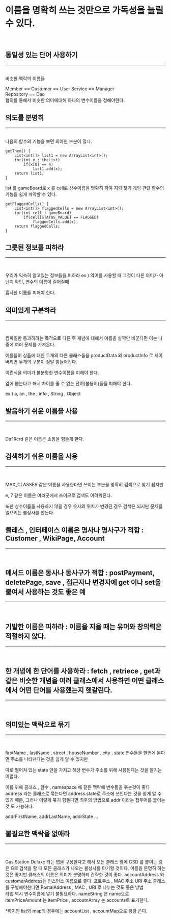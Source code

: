 
# 이름을 명확히 쓰는 것만으로 가독성을 늘릴 수 있다.
<br>

## 통일성 있는 단어 사용하기
<HR><BR>
비슷한 맥락의 이름들  

Member == Customer == User
Service == Manager  
Repository == Dao  
협의를 통해서 비슷한 의미에대해 하나의 변수이름을 정해야한다.


## 의도를 분명히
<HR><BR>
다음의 함수의 기능을 보면 의아한 부분이 많다.

```
getThem() {
    List<int[]> list1 = new ArrayList<int>();
    for(int x : theList)
        if(x[0] == 4)
            list1.add(x);
    return list1;
}
```


list 를 gameBoard로 x 를 cell로 상수이름을 명확히 하여 지뢰 찾기 게임 관련 함수의 기능을 쉽게 파악할 수 있다.

```
getFlaggedCells() {
    List<int[]> flaggedCells = new ArrayList<int>();
    for(int cell : gameBoard)
        if(cell[STATUS_VALUE] == FLAGGED)
            flaggedCells.add(x);
    return flaggedCells;
}

```






## 그릇된 정보를 피하라
<HR><BR>


우리가 익숙히 알고있는 정보들을 피하라 ex ) 약어를 사용할 때 그것이 다른 의미가 아닌지 확인, 변수의 이름이 길어질때

흡사한 이름을 피해야 한다.


## 의미있게 구분하라
<HR><BR>

컴파일만 통과하려는 목적으로 다른 두 개념에 대해서 이름을 살짝만 바꾼다면 이는 나중에 여러 문제를 가져온다.



예를들어 상품에 대한 두개의 다른 클래스들을 productData 와 productInfo 로 지어버리면 두개의 구분이 정말 힘들어진다.

이런식을 의미가 불분명한 변수이름을 피해야 한다.

앞에 붙는다고 해서 차이를 줄 수 없는 단어(불용어)들을 피해야 한다.

ex ) a, an , the , info , String , Object


## 발음하기 쉬운 이름을 사용 
<HR><BR>

Dtr1Rcrd 같은 이름은 소통을 힘들게 한다.


## 검색하기 쉬운 이름을 사용
<HR><BR>

MAX_CLASSES 같은 이름을 사용한다면 쓰이는 부분을 명확히 검색으로 찾기 쉽지만

e, 7 같은 이름은 여러곳에서 쓰이므로 검색도 어려워진다.

또한 상수이름을 사용하지 않을 경우 숫자의 위치가 변경된 경우 검색은 되지만 문제를 일으키는 불상사를 만든다.





## 클래스 , 인터페이스 이름은 명사나 명사구가 적합 : Customer , WikiPage, Account
<HR><BR>


## 메서드 이름은 동사나 동사구가 적합 : postPayment, deletePage, save , 접근자나 변경자에 get 이나 set을 붙여서 사용하는 것도 좋은 예
<HR><BR>


## 기발한 이름은 피하라 : 이름을 지을 때는 유머와 창의력은 적절하지 않다.
<HR><BR>


## 한 개념에 한 단어를 사용하라 : fetch , retriece , get과 같은 비슷한 개념을 여러 클래스에서 사용하면 어떤 클래스에서 어떤 단어를 사용했는지 헷갈린다.
<HR><BR>


## 의미있는 맥락으로 묶기
<HR><BR>

firstName , lastName , street , houseNumber , city , state 변수들을 한번에 본다면 주소를 나타낸다는 것을 쉽게 알 수 있지만

따로 떨어져 있는 state 만을 가지고 해당 변수가 주소를 위해 사용된다는 것을 알기는 어렵다.

이를 위해 클래스 , 함수 , namespace 에 같은 맥락에 변수들을 묶는것이 좋다 address 라는 클래스로 묶는다면 address.state로 주소에 쓰인다는 것을 쉽게 알 수 있기 때문, 그러나 이렇게 묶기 힘들다면 최후의 방법으로 addr 이라는 접두어를 붙이는것 도 가능하다.

addrFirstName, addrLastName, addrState ...


## 불필요한 맥락을 없애라
<HR><BR>

Gas Station Deluxe 라는 앱을 구성한다고 해서 모든 클래스 앞에 GSD 를 붙이는 것은 G로 검색을 할 때 모든 클래스가 나오는 불상사를 야기할 것이다. 이름을 분명히 하는 것은 좋지만 클래스의 이름은 의미가 분명하되 간략한 것이 좋다. accountAddress 와 customerAddress는 인스턴스 이름으로 좋다. 포트주소 , MAC 주소 URI 주소 클래스를 구별해야한다면 PostalAddress , MAC , URI 로 나누는 것도 좋은 방법  
타입 역시 변수이름에 넣기 불필요하다. nameString 은 name으로 itemPriceAmount 는 itemPrice , accoutnArray 는 accounts로 표기한다.

*하지만 list와 map의 경우에는 accountList , accountMap으로 왕왕 쓴다.

​

